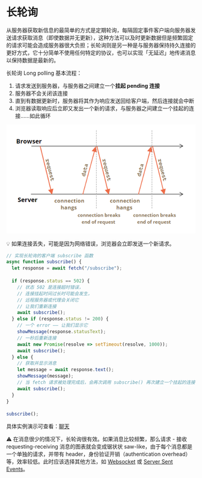 # 长轮询
从服务器获取新信息的最简单的方式是定期轮询，每隔固定事件客户端向服务器发送请求获取消息（即使数据并无更新），这种方法可以及时更新数据但是频繁固定的请求可能会造成服务器很大负担；长轮询则是另一种是与服务器保持持久连接的更好方式，它十分简单不使用任何特定的协议，也可以实现「无延迟」地传递消息以保持数据是最新的。

长轮询 Long polling 基本流程：

1. 请求发送到服务器，与服务器之间建立一个**挂起 pending 连接**
2. 服务器不会关闭该连接
3. 直到有数据更新时，服务器将其作为响应发送回给客户端，然后连接就会中断
4. 浏览器读取响应后立即又发出一个新的请求，与服务器之间建立一个挂起的连接……如此循环

![long polling](_v_images/20200513190013590_15364.png)

:bulb: 如果连接丢失，可能是因为网络错误，浏览器会立即发送一个新请求。

```js
// 实现长轮询的客户端 subscribe 函数
async function subscribe() {
  let response = await fetch("/subscribe");

  if (response.status == 502) {
    // 状态 502 是连接超时错误，
    // 连接挂起时间过长时可能会发生，
    // 远程服务器或代理会关闭它
    // 让我们重新连接
    await subscribe();
  } else if (response.status != 200) {
    // 一个 error —— 让我们显示它
    showMessage(response.statusText);
    // 一秒后重新连接
    await new Promise(resolve => setTimeout(resolve, 1000));
    await subscribe();
  } else {
    // 获取并显示消息
    let message = await response.text();
    showMessage(message);
    // 当 fetch 请求被处理完成后，会再次调用 subscribe() 再次建立一个挂起的连接
    await subscribe();
  }
}

subscribe();
```

具体实例演示可查看：[聊天](https://zh.javascript.info/long-polling#shi-li-liao-tian)

:warning: 在消息很少的情况下，长轮询很有效。如果消息比较频繁，那么请求 - 接收 requesting-receiving 消息的图表就会变成锯状状 saw-like，由于每个消息都是一个单独的请求，并带有 header，身份验证开销（authentication overhead）等，效率较低。此时应该选择其他方法，如 [Websocket](https://zh.javascript.info/websocket) 或 [Server Sent Events](https://zh.javascript.info/server-sent-events)。